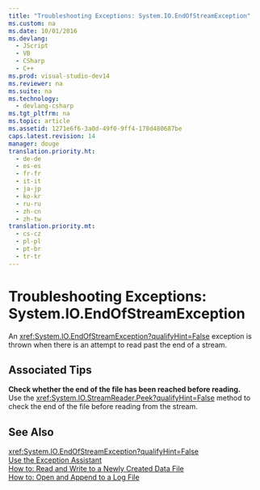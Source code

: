 ```yaml
---
title: "Troubleshooting Exceptions: System.IO.EndOfStreamException"
ms.custom: na
ms.date: 10/01/2016
ms.devlang: 
  - JScript
  - VB
  - CSharp
  - C++
ms.prod: visual-studio-dev14
ms.reviewer: na
ms.suite: na
ms.technology: 
  - devlang-csharp
ms.tgt_pltfrm: na
ms.topic: article
ms.assetid: 1271e6f6-3a0d-49f0-9ff4-178d480687be
caps.latest.revision: 14
manager: douge
translation.priority.ht: 
  - de-de
  - es-es
  - fr-fr
  - it-it
  - ja-jp
  - ko-kr
  - ru-ru
  - zh-cn
  - zh-tw
translation.priority.mt: 
  - cs-cz
  - pl-pl
  - pt-br
  - tr-tr
---
```

# Troubleshooting Exceptions: System.IO.EndOfStreamException
An <xref:System.IO.EndOfStreamException?qualifyHint=False> exception is thrown when there is an attempt to read past the end of a stream.  
  
## Associated Tips  
 **Check whether the end of the file has been reached before reading.**  
 Use the <xref:System.IO.StreamReader.Peek?qualifyHint=False> method to check the end of the file before reading from the stream.  
  
## See Also  
 <xref:System.IO.EndOfStreamException?qualifyHint=False>   
 [Use the Exception Assistant](../Topic/How%20to:%20Use%20the%20Exception%20Assistant.md)   
 [How to: Read and Write to a Newly Created Data File](../Topic/How%20to:%20Read%20and%20Write%20to%20a%20Newly%20Created%20Data%20File.md)   
 [How to: Open and Append to a Log File](../Topic/How%20to:%20Open%20and%20Append%20to%20a%20Log%20File.md)